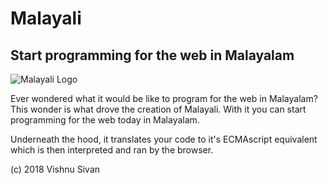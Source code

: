 # Malayali
## Start programming for the web in Malayalam

![Malayali Logo](./malayali.png)

Ever wondered what it would be like to program for the web in Malayalam?
This wonder is what drove the creation of Malayali.
With it you can start programming for the web today in Malayalam.

Underneath the hood, it translates your code to it's ECMAscript equivalent which is then interpreted and ran by the browser.

(c) 2018 Vishnu Sivan
